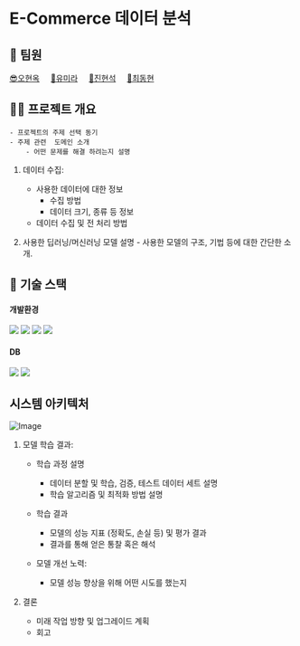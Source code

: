 # E-Commerce 데이터 분석

## 🌱 팀원
[😎오현옥](https://github.com/alonee9393)&nbsp;&nbsp;&nbsp;&nbsp;
[🐬유미라](https://github.com/raramii)&nbsp;&nbsp;&nbsp;&nbsp;
[🦄진현석](https://github.com/culown)&nbsp;&nbsp;&nbsp;&nbsp;
[🎸최동현](https://github.com/dh823)&nbsp;&nbsp;&nbsp;&nbsp;&nbsp;



## 👨‍🏫 프로젝트  개요
    - 프로젝트의 주제 선택 동기
    - 주제 관련  도메인 소개
        - 어떤 문제를 해결 하려는지 설명
          
1. 데이터 수집:
    - 사용한 데이터에 대한 정보
	    - 수집 방법
	    - 데이터 크기, 종류 등 정보
    - 데이터 수집 및 전 처리 방법
      
1. 사용한 딥러닝/머신러닝 모델 설명
	    - 사용한 모델의 구조, 기법 등에 대한 간단한 소개.

## 🔨 기술 스택
#### 개발환경
<div align=left>
<img src="https://img.shields.io/badge/ubuntu-E95420?style=for-the-badge&logo=ubuntu&logoColor=white">
<img src="https://img.shields.io/badge/python-3776AB?style=for-the-badge&logo=python&logoColor=white">
<img src="https://img.shields.io/badge/streamlit-FF4B4B?style=for-the-badge&logo=streamlit&logoColor=white">
<img src="https://img.shields.io/badge/docker-2496ED?style=for-the-badge&logo=docker&logoColor=white">
</div>

#### DB
<p align="left">
<img src="https://img.shields.io/badge/sqlite-003B57?style=for-the-badge&logo=sqlite&logoColor=white">
<img src="https://img.shields.io/badge/github-181717?style=for-the-badge&logo=github&logoColor=white">


## 시스템 아키텍처
![Image](https://github.com/user-attachments/assets/10ac0ae1-274e-453e-a433-8712a9f213e4)
	 
1. 모델 학습 결과:
	 - 학습 과정 설명
		- 데이터 분할 및 학습, 검증, 테스트 데이터 세트 설명
		- 학습 알고리즘 및 최적화 방법 설명

	- 학습 결과
		- 모델의 성능 지표 (정확도, 손실 등) 및 평가 결과
		- 결과를 통해 얻은 통찰 혹은 해석

	- 모델 개선 노력:
		- 모델 성능 향상을 위해 어떤 시도를 했는지
		
1. 결론
	- 미래 작업 방향 및 업그레이드 계획
	- 회고
